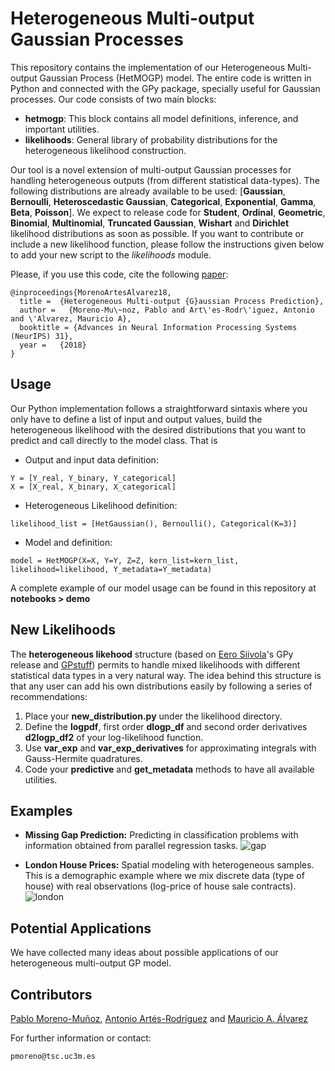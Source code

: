 # Heterogeneous Multi-output Gaussian Processes

This repository contains the implementation of our Heterogeneous Multi-output Gaussian Process (HetMOGP) model. The entire code is written in Python and connected with the GPy package, specially useful for Gaussian processes. Our code consists of two main blocks:

- **hetmogp**: This block contains all model definitions, inference, and important utilities.
- **likelihoods**: General library of probability distributions for the heterogeneous likelihood construction.

Our tool is a novel extension of multi-output Gaussian processes for handling heterogeneous outputs (from different statistical data-types). The following distributions are already available to be used: [**Gaussian**, **Bernoulli**, **Heteroscedastic Gaussian**, **Categorical**, **Exponential**, **Gamma**, **Beta**, **Poisson**]. We expect to release code for **Student**, **Ordinal**, **Geometric**, **Binomial**, **Multinomial**, **Truncated Gaussian**, **Wishart** and **Dirichlet** likelihood distributions as soon as possible. If you want to contribute or include a new likelihood function, please follow the instructions given below to add your new script to the *likelihoods* module.

Please, if you use this code, cite the following [paper](https://papers.nips.cc/paper/7905-heterogeneous-multi-output-gaussian-process-prediction):
```
@inproceedings{MorenoArtesAlvarez18,
  title =  {Heterogeneous Multi-output {G}aussian Process Prediction},
  author =   {Moreno-Mu\~noz, Pablo and Art\'es-Rodr\'iguez, Antonio and \'Alvarez, Mauricio A},
  booktitle = {Advances in Neural Information Processing Systems (NeurIPS) 31},
  year =   {2018}
}
```

## Usage

Our Python implementation follows a straightforward sintaxis where you only have to define a list of input and output values, build the heterogeneous likelihood with the desired distributions that you want to predict and call directly to the model class. That is

* Output and input data definition:
```
Y = [Y_real, Y_binary, Y_categorical]
X = [X_real, X_binary, X_categorical]
```
* Heterogeneous Likelihood definition:
```
likelihood_list = [HetGaussian(), Bernoulli(), Categorical(K=3)]
```
* Model and definition:
```
model = HetMOGP(X=X, Y=Y, Z=Z, kern_list=kern_list, likelihood=likelihood, Y_metadata=Y_metadata)
```

A complete example of our model usage can be found in this repository at **notebooks > demo**

## New Likelihoods

The **heterogeneous likehood** structure (based on [Eero Siivola](https://users.aalto.fi/~siivole1/)'s GPy release and [GPstuff](https://github.com/gpstuff-dev/gpstuff)) permits to handle mixed likelihoods with different statistical data types in a very natural way. The idea behind this structure is that any user can add his own distributions easily by following a series of recommendations:

1. Place your **new_distribution.py** under the likelihood directory.
2. Define the **logpdf**, first order **dlogp_df** and second order derivatives **d2logp_df2** of your log-likelihood function.
3. Use **var_exp** and **var_exp_derivatives** for approximating integrals with Gauss-Hermite quadratures.
4. Code your **predictive** and **get_metadata** methods to have all available utilities.

## Examples
* **Missing Gap Prediction:** Predicting in classification problems with information obtained
from parallel regression tasks.
![gap](tmp/gap.png)

* **London House Prices:** Spatial modeling with heterogeneous samples. This is a
demographic example where we mix discrete data (type of house) with real observations
(log-price of house sale contracts).
![london](tmp/london.png)

## Potential Applications
We have collected many ideas about possible applications of our heterogeneous multi-output GP model. 

## Contributors

[Pablo Moreno-Muñoz](http://www.tsc.uc3m.es/~pmoreno/), [Antonio Artés-Rodríguez](http://www.tsc.uc3m.es/~antonio/) and [Mauricio A. Álvarez](https://sites.google.com/site/maalvarezl/)

For further information or contact:
```
pmoreno@tsc.uc3m.es
```
